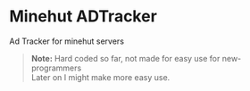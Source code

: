 # Minehut ADTracker
Ad Tracker for minehut servers

> **Note:** Hard coded so far, not made for easy use for new-programmers  
> Later on I might make more easy use.

